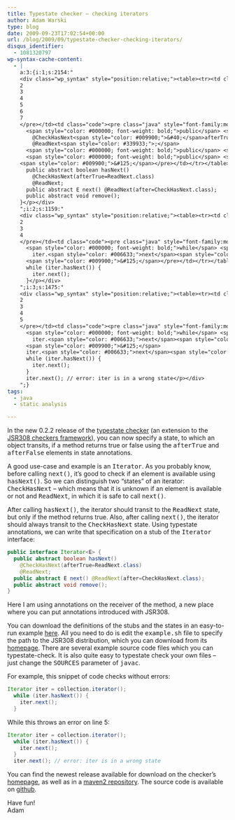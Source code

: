 ```yaml
---
title: Typestate checker – checking iterators
author: Adam Warski
type: blog
date: 2009-09-23T17:02:54+00:00
url: /blog/2009/09/typestate-checker-checking-iterators/
disqus_identifier:
  - 1081320797
wp-syntax-cache-content:
  - |
    a:3:{i:1;s:2154:"
    <div class="wp_syntax" style="position:relative;"><table><tr><td class="line_numbers"><pre>1
    2
    3
    4
    5
    6
    7
    </pre></td><td class="code"><pre class="java" style="font-family:monospace;"><span style="color: #000000; font-weight: bold;">public</span> <span style="color: #000000; font-weight: bold;">interface</span> Iterator<span style="color: #339933;">&lt;</span>E<span style="color: #339933;">&gt;</span> <span style="color: #009900;">&#123;</span>
      <span style="color: #000000; font-weight: bold;">public</span> <span style="color: #000000; font-weight: bold;">abstract</span> <span style="color: #000066; font-weight: bold;">boolean</span> hasNext<span style="color: #009900;">&#40;</span><span style="color: #009900;">&#41;</span> 
        @CheckHasNext<span style="color: #009900;">&#40;</span>afterTrue<span style="color: #339933;">=</span>ReadNext.<span style="color: #000000; font-weight: bold;">class</span><span style="color: #009900;">&#41;</span> 
        @ReadNext<span style="color: #339933;">;</span>
      <span style="color: #000000; font-weight: bold;">public</span> <span style="color: #000000; font-weight: bold;">abstract</span> E next<span style="color: #009900;">&#40;</span><span style="color: #009900;">&#41;</span> @ReadNext<span style="color: #009900;">&#40;</span>after<span style="color: #339933;">=</span>CheckHasNext.<span style="color: #000000; font-weight: bold;">class</span><span style="color: #009900;">&#41;</span><span style="color: #339933;">;</span>
      <span style="color: #000000; font-weight: bold;">public</span> <span style="color: #000000; font-weight: bold;">abstract</span> <span style="color: #000066; font-weight: bold;">void</span> remove<span style="color: #009900;">&#40;</span><span style="color: #009900;">&#41;</span><span style="color: #339933;">;</span>
    <span style="color: #009900;">&#125;</span></pre></td></tr></table><p class="theCode" style="display:none;">public interface Iterator&lt;E&gt; {
      public abstract boolean hasNext() 
        @CheckHasNext(afterTrue=ReadNext.class) 
        @ReadNext;
      public abstract E next() @ReadNext(after=CheckHasNext.class);
      public abstract void remove();
    }</p></div>
    ";i:2;s:1159:"
    <div class="wp_syntax" style="position:relative;"><table><tr><td class="line_numbers"><pre>1
    2
    3
    4
    </pre></td><td class="code"><pre class="java" style="font-family:monospace;">  <span style="color: #003399;">Iterator</span> iter <span style="color: #339933;">=</span> collection.<span style="color: #006633;">iterator</span><span style="color: #009900;">&#40;</span><span style="color: #009900;">&#41;</span><span style="color: #339933;">;</span>
      <span style="color: #000000; font-weight: bold;">while</span> <span style="color: #009900;">&#40;</span>iter.<span style="color: #006633;">hasNext</span><span style="color: #009900;">&#40;</span><span style="color: #009900;">&#41;</span><span style="color: #009900;">&#41;</span> <span style="color: #009900;">&#123;</span>
        iter.<span style="color: #006633;">next</span><span style="color: #009900;">&#40;</span><span style="color: #009900;">&#41;</span><span style="color: #339933;">;</span>
      <span style="color: #009900;">&#125;</span></pre></td></tr></table><p class="theCode" style="display:none;">  Iterator iter = collection.iterator();
      while (iter.hasNext()) {
        iter.next();
      }</p></div>
    ";i:3;s:1475:"
    <div class="wp_syntax" style="position:relative;"><table><tr><td class="line_numbers"><pre>1
    2
    3
    4
    5
    </pre></td><td class="code"><pre class="java" style="font-family:monospace;">  <span style="color: #003399;">Iterator</span> iter <span style="color: #339933;">=</span> collection.<span style="color: #006633;">iterator</span><span style="color: #009900;">&#40;</span><span style="color: #009900;">&#41;</span><span style="color: #339933;">;</span>
      <span style="color: #000000; font-weight: bold;">while</span> <span style="color: #009900;">&#40;</span>iter.<span style="color: #006633;">hasNext</span><span style="color: #009900;">&#40;</span><span style="color: #009900;">&#41;</span><span style="color: #009900;">&#41;</span> <span style="color: #009900;">&#123;</span>
        iter.<span style="color: #006633;">next</span><span style="color: #009900;">&#40;</span><span style="color: #009900;">&#41;</span><span style="color: #339933;">;</span>
      <span style="color: #009900;">&#125;</span>
      iter.<span style="color: #006633;">next</span><span style="color: #009900;">&#40;</span><span style="color: #009900;">&#41;</span><span style="color: #339933;">;</span> <span style="color: #666666; font-style: italic;">// error: iter is in a wrong state</span></pre></td></tr></table><p class="theCode" style="display:none;">  Iterator iter = collection.iterator();
      while (iter.hasNext()) {
        iter.next();
      }
      iter.next(); // error: iter is in a wrong state</p></div>
    ";}
tags:
  - java
  - static analysis

---
```

In the new 0.2.2 release of the [typestate checker][1] (an extension to the [JSR308 checkers framework][2]), you can now specify a state, to which an object transits, if a method returns true or false using the <tt>afterTrue</tt> and <tt>afterFalse</tt> elements in state annotations.

A good use-case and example is an <tt>Iterator</tt>. As you probably know, before calling <tt>next()</tt>, it&#8217;s good to check if an element is available using <tt>hasNext()</tt>. So we can distinguish two &#8220;states&#8221; of an iterator: <tt>CheckHasNext</tt> &#8211; which means that it is unknown if an element is available or not and <tt>ReadNext</tt>, in which it is safe to call <tt>next()</tt>.

After calling <tt>hasNext()</tt>, the iterator should transit to the <tt>ReadNext</tt> state, but only if the method returns true. Also, after calling <tt>next()</tt>, the iterator should always transit to the <tt>CheckHasNext</tt> state. Using typestate annotations, we can write that specification on a stub of the <tt>Iterator</tt> interface:
```java
public interface Iterator<E> {
  public abstract boolean hasNext() 
    @CheckHasNext(afterTrue=ReadNext.class) 
    @ReadNext;
  public abstract E next() @ReadNext(after=CheckHasNext.class);
  public abstract void remove();
}
```

Here I am using annotations on the receiver of the method, a new place where you can put annotations introduced with JSR308.

You can download the definitions of the stubs and the states in an easy-to-run example [here][3]. All you need to do is edit the <tt>example.sh</tt> file to specify the path to the JSR308 distribution, which you can download from its [homepage][1]. There are several example source code files which you can typestate-check. It is also quite easy to typestate check your own files &#8211; just change the <tt>SOURCES</tt> parameter of <tt>javac</tt>.

For example, this snippet of code checks without errors:
```java
Iterator iter = collection.iterator();
  while (iter.hasNext()) {
    iter.next();
  }
```

While this throws an error on line 5:
```java
Iterator iter = collection.iterator();
  while (iter.hasNext()) {
    iter.next();
  }
  iter.next(); // error: iter is in a wrong state
```

You can find the newest release available for download on the checker&#8217;s [homepage][2], as well as in a [maven2 repository][4]. The source code is available on [github][5].

Have fun!  
Adam

 [1]: http://www.warski.org/typestate.html
 [2]: http://types.cs.washington.edu/jsr308/
 [3]: http://www.warski.org/example.zip
 [4]: http://repository.mamut.net.pl/content/repositories/releases/mamut/net/pl/typestate-checker/0.2.2/
 [5]: http://github.com/adamw/jsr308-typestate-checker/tree/master
